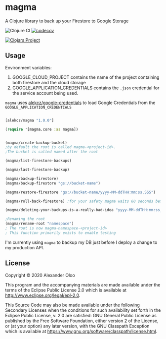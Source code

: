 # magma

A Clojure library to back up your Firestore to Google Storage

![Clojure CI](https://github.com/alekcz/magma/workflows/Clojure%20CI/badge.svg) [![codecov](https://codecov.io/gh/alekcz/magma/branch/master/graph/badge.svg)](https://codecov.io/gh/alekcz/magma)  

[![Clojars Project](https://img.shields.io/clojars/v/alekcz/magma.svg)](https://clojars.org/alekcz/magma)


## Usage

Environment variables:
1. GOOGLE_CLOUD_PROJECT contains the name of the project containing both firestore and the cloud storage
2. GOOGLE_APPLICATION_CREDENTIALS contains the `.json` credential for the service account being used. 

`magma` uses [alekcz/google-credentials](https://github.com/alekcz/google-credentials) to load Google Credentials from the `GOOGLE_APPLICATION_CREDENTIALS`

```clojure 

[alekcz/magma "1.0.0"]

(require '[magma.core :as magma])


(magma/create-backup-bucket)
;by default the root is called magma-<project-id>. 
;The bucket is called named after the root

(magma/list-firestore-backups)

(magma/last-firestore-backup)

(magma/backup-firestore)
(magma/backup-firestore "gs://bucket-name")

(magma/restore-firestore "gs://bucket-name/yyyy-MM-ddTHH:mm:ss.SSS")

(magma/roll-back-firestore) ;for your safety magma waits 60 seconds before starting the roll back

(magma/deleting-your-backups-is-a-really-bad-idea "yyyy-MM-ddTHH:mm:ss_SSS")

;Renaming the root
(magma/rename-root "namespace")
; The root is now magma-namespace-<project-id>
; This function primarily exists to enable testing
```

I'm currently using `magma` to backup my DB just before I deploy a change to my production API.

## License

Copyright © 2020 Alexander Oloo

This program and the accompanying materials are made available under the
terms of the Eclipse Public License 2.0 which is available at
http://www.eclipse.org/legal/epl-2.0.

This Source Code may also be made available under the following Secondary
Licenses when the conditions for such availability set forth in the Eclipse
Public License, v. 2.0 are satisfied: GNU General Public License as published by
the Free Software Foundation, either version 2 of the License, or (at your
option) any later version, with the GNU Classpath Exception which is available
at https://www.gnu.org/software/classpath/license.html.

